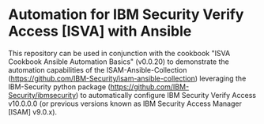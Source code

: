 # Automation for IBM Security Verify Access [ISVA] with Ansible

This repository can be used in conjunction with the cookbook "ISVA Cookbook Ansible Automation Basics" (v0.0.20) to demonstrate the automation capabilities of the ISAM-Ansible-Collection (https://github.com/IBM-Security/isam-ansible-collection) leveraging the IBM-Security python package (https://github.com/IBM-Security/ibmsecurity) to automatically configure IBM Security Verify Access v10.0.0.0 (or previous versions known as IBM Security Access Manager [ISAM] v9.0.x).
